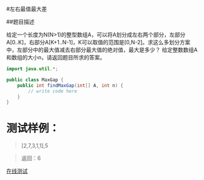 #左右最值最大差

##题目描述

给定一个长度为N(N>1)的整型数组A，可以将A划分成左右两个部分，左部分A[0..K]，右部分A[K+1..N-1]，K可以取值的范围是[0,N-2]。求这么多划分方案中，左部分中的最大值减去右部分最大值的绝对值，最大是多少？
给定整数数组A和数组的大小n，请返回题目所求的答案。

```java
import java.util.*;

public class MaxGap {
    public int findMaxGap(int[] A, int n) {
        // write code here
    }
}
```

# 测试样例：
>[2,7,3,1,1],5

>返回：6

[在线测试](http://www.nowcoder.com/practice/f5805cc389394cf69d89b29c0430ff27?tpId=49&tqId=29359&rp=5&ru=/ta/2016test&qru=/ta/2016test/question-ranking)